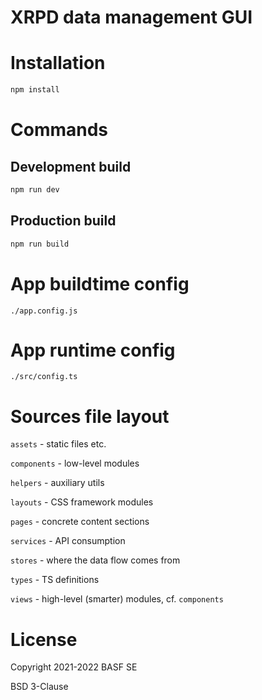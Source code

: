 # XRPD data management GUI

# Installation

```sh
npm install
```

# Commands

## Development build

```sh
npm run dev
```

## Production build

```sh
npm run build
```

# App buildtime config

`./app.config.js`

# App runtime config

`./src/config.ts`

# Sources file layout

`assets` - static files etc.

`components` - low-level modules

`helpers` - auxiliary utils

`layouts` - CSS framework modules

`pages` - concrete content sections

`services` - API consumption

`stores` - where the data flow comes from

`types` - TS definitions

`views` - high-level (smarter) modules, cf. `components`

# License

Copyright 2021-2022 BASF SE

BSD 3-Clause
